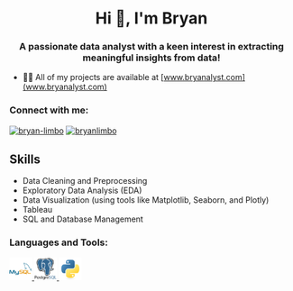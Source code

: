 <h1 align="center">Hi 👋, I'm Bryan</h1>
<h3 align="center">A passionate data analyst with a keen interest in extracting meaningful insights from data!</h3>

- 👨‍💻 All of my projects are available at [www.bryanalyst.com](www.bryanalyst.com)

<h3 align="left">Connect with me:</h3>
<p align="left">
<a href="https://linkedin.com/in/bryan-limbo" target="blank"><img align="center" src="https://raw.githubusercontent.com/rahuldkjain/github-profile-readme-generator/master/src/images/icons/Social/linked-in-alt.svg" alt="bryan-limbo" height="30" width="40" /></a>
<a href="https://instagram.com/bryanlimbo" target="blank"><img align="center" src="https://raw.githubusercontent.com/rahuldkjain/github-profile-readme-generator/master/src/images/icons/Social/instagram.svg" alt="bryanlimbo" height="30" width="40" /></a>
</p>

## Skills

- Data Cleaning and Preprocessing
- Exploratory Data Analysis (EDA)
- Data Visualization (using tools like Matplotlib, Seaborn, and Plotly)
- Tableau
- SQL and Database Management

<h3 align="left">Languages and Tools:</h3>
<p align="left"> <a href="https://www.mysql.com/" target="_blank" rel="noreferrer"> <img src="https://raw.githubusercontent.com/devicons/devicon/master/icons/mysql/mysql-original-wordmark.svg" alt="mysql" width="40" height="40"/> </a> <a href="https://www.postgresql.org" target="_blank" rel="noreferrer"> <img src="https://raw.githubusercontent.com/devicons/devicon/master/icons/postgresql/postgresql-original-wordmark.svg" alt="postgresql" width="40" height="40"/> </a> <a href="https://www.python.org" target="_blank" rel="noreferrer"> <img src="https://raw.githubusercontent.com/devicons/devicon/master/icons/python/python-original.svg" alt="python" width="40" height="40"/> </a> </p>
